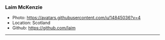 ### Laim McKenzie
- Photo: https://avatars.githubusercontent.com/u/14845036?v=4
- Location: Scotland
- Github: https://github.com/laim
***
